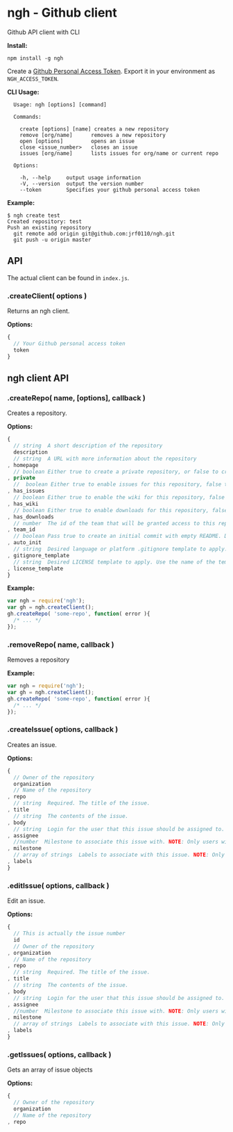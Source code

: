 # ngh - Github client

Github API client with CLI

__Install:__

```
npm install -g ngh
```

Create a [Github Personal Access Token](https://github.com/settings/applications). Export it in your environment as `NGH_ACCESS_TOKEN`.

__CLI Usage:__

```
  Usage: ngh [options] [command]

  Commands:

    create [options] [name] creates a new repository
    remove [org/name]      removes a new repository
    open [options]         opens an issue
    close <issue_number>   closes an issue
    issues [org/name]      lists issues for org/name or current repo

  Options:

    -h, --help     output usage information
    -V, --version  output the version number
    --token        Specifies your github personal access token
```

__Example:__

```
$ ngh create test
Created repository: test
Push an existing repository
  git remote add origin git@github.com:jrf0110/ngh.git
  git push -u origin master
```

## API

The actual client can be found in `index.js`.

### .createClient( options )

Returns an ngh client.

__Options:__

```javascript
{
  // Your Github personal access token
  token
}
```

## ngh client API

### .createRepo( name, [options], callback )

Creates a repository.

__Options:__

```javascript
{
  // string  A short description of the repository
  description
  // string  A URL with more information about the repository
, homepage
  // boolean Either true to create a private repository, or false to create a public one. Creating private repositories requires a paid GitHub account. Default: false
, private
  //  boolean Either true to enable issues for this repository, false to disable them. Default: true
, has_issues
  // boolean Either true to enable the wiki for this repository, false to disable it. Default: true
, has_wiki
  // boolean Either true to enable downloads for this repository, false to disable them. Default: true
, has_downloads
  // number  The id of the team that will be granted access to this repository. This is only valid when creating a repository in an organization.
, team_id
  // boolean Pass true to create an initial commit with empty README. Default: false
, auto_init
  // string  Desired language or platform .gitignore template to apply. Use the name of the template without the extension. For example, “Haskell”. Ignored if the auto_init parameter is not provided.
, gitignore_template
  // string  Desired LICENSE template to apply. Use the name of the template without the extension. For example, “mit” or “mozilla”. Ignored if the auto_init parameter is not provided.
, license_template
}
```

__Example:__

```javascript
var ngh = require('ngh');
var gh = ngh.createClient();
gh.createRepo( 'some-repo', function( error ){
  /* ... */
});
```

### .removeRepo( name, callback )

Removes a repository

__Example:__

```javascript
var ngh = require('ngh');
var gh = ngh.createClient();
gh.createRepo( 'some-repo', function( error ){
  /* ... */
});
```

### .createIssue( options, callback )

Creates an issue.

__Options:__

```javascript
{
  // Owner of the repository
  organization
  // Name of the repository
, repo
  // string  Required. The title of the issue.
, title
  // string  The contents of the issue.
, body
  // string  Login for the user that this issue should be assigned to. NOTE: Only users with push access can set the assignee for new issues. The assignee is silently dropped otherwise.
, assignee
  //number  Milestone to associate this issue with. NOTE: Only users with push access can set the milestone for new issues. The milestone is silently dropped otherwise.
, milestone
  // array of strings  Labels to associate with this issue. NOTE: Only users with push access can set labels for new issues. Labels are silently dropped otherwise.
, labels
}
```

### .editIssue( options, callback )

Edit an issue.

__Options:__

```javascript
{
  // This is actually the issue number
  id
  // Owner of the repository
, organization
  // Name of the repository
, repo
  // string  Required. The title of the issue.
, title
  // string  The contents of the issue.
, body
  // string  Login for the user that this issue should be assigned to. NOTE: Only users with push access can set the assignee for new issues. The assignee is silently dropped otherwise.
, assignee
  //number  Milestone to associate this issue with. NOTE: Only users with push access can set the milestone for new issues. The milestone is silently dropped otherwise.
, milestone
  // array of strings  Labels to associate with this issue. NOTE: Only users with push access can set labels for new issues. Labels are silently dropped otherwise.
, labels
}
```

### .getIssues( options, callback )

Gets an array of issue objects

__Options:__

```javascript
{
  // Owner of the repository
  organization
  // Name of the repository
, repo
```